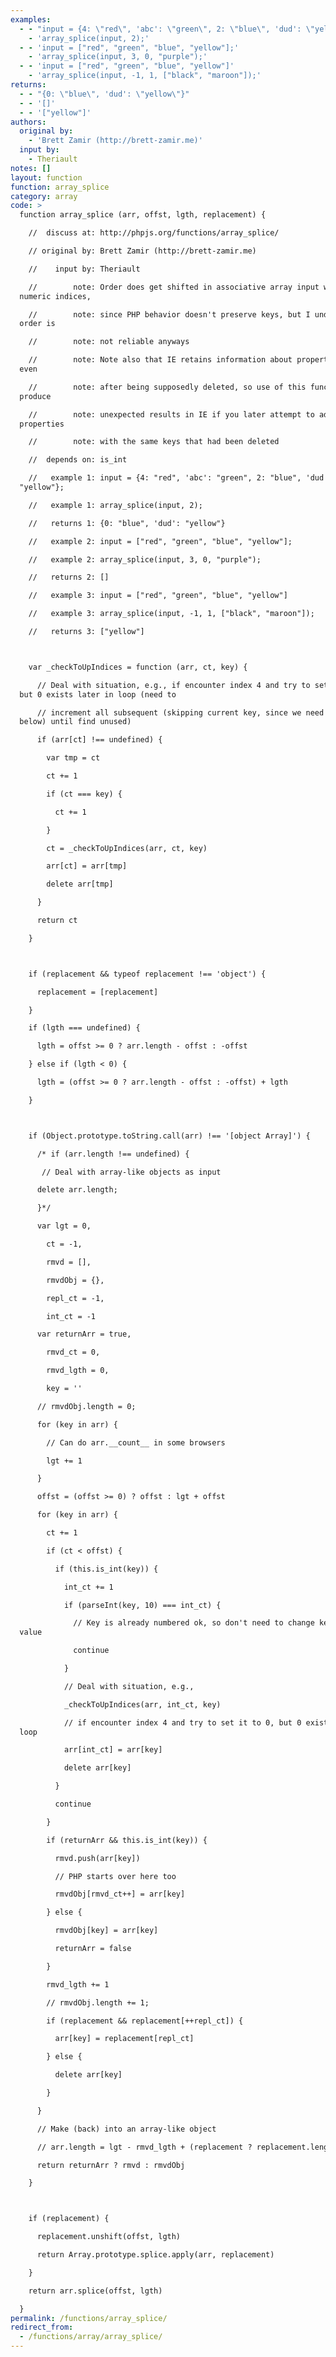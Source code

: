 ```yaml
---
examples:
  - - "input = {4: \"red\", 'abc': \"green\", 2: \"blue\", 'dud': \"yellow\"};"
    - 'array_splice(input, 2);'
  - - 'input = ["red", "green", "blue", "yellow"];'
    - 'array_splice(input, 3, 0, "purple");'
  - - 'input = ["red", "green", "blue", "yellow"]'
    - 'array_splice(input, -1, 1, ["black", "maroon"]);'
returns:
  - - "{0: \"blue\", 'dud': \"yellow\"}"
  - - '[]'
  - - '["yellow"]'
authors:
  original by:
    - 'Brett Zamir (http://brett-zamir.me)'
  input by:
    - Theriault
notes: []
layout: function
function: array_splice
category: array
code: >
  function array_splice (arr, offst, lgth, replacement) {

    //  discuss at: http://phpjs.org/functions/array_splice/

    // original by: Brett Zamir (http://brett-zamir.me)

    //    input by: Theriault

    //        note: Order does get shifted in associative array input with
  numeric indices,

    //        note: since PHP behavior doesn't preserve keys, but I understand
  order is

    //        note: not reliable anyways

    //        note: Note also that IE retains information about property position
  even

    //        note: after being supposedly deleted, so use of this function may
  produce

    //        note: unexpected results in IE if you later attempt to add back
  properties

    //        note: with the same keys that had been deleted

    //  depends on: is_int

    //   example 1: input = {4: "red", 'abc': "green", 2: "blue", 'dud':
  "yellow"};

    //   example 1: array_splice(input, 2);

    //   returns 1: {0: "blue", 'dud': "yellow"}

    //   example 2: input = ["red", "green", "blue", "yellow"];

    //   example 2: array_splice(input, 3, 0, "purple");

    //   returns 2: []

    //   example 3: input = ["red", "green", "blue", "yellow"]

    //   example 3: array_splice(input, -1, 1, ["black", "maroon"]);

    //   returns 3: ["yellow"]



    var _checkToUpIndices = function (arr, ct, key) {

      // Deal with situation, e.g., if encounter index 4 and try to set it to 0,
  but 0 exists later in loop (need to

      // increment all subsequent (skipping current key, since we need its value
  below) until find unused)

      if (arr[ct] !== undefined) {

        var tmp = ct

        ct += 1

        if (ct === key) {

          ct += 1

        }

        ct = _checkToUpIndices(arr, ct, key)

        arr[ct] = arr[tmp]

        delete arr[tmp]

      }

      return ct

    }



    if (replacement && typeof replacement !== 'object') {

      replacement = [replacement]

    }

    if (lgth === undefined) {

      lgth = offst >= 0 ? arr.length - offst : -offst

    } else if (lgth < 0) {

      lgth = (offst >= 0 ? arr.length - offst : -offst) + lgth

    }



    if (Object.prototype.toString.call(arr) !== '[object Array]') {

      /* if (arr.length !== undefined) {

       // Deal with array-like objects as input

      delete arr.length;

      }*/

      var lgt = 0,

        ct = -1,

        rmvd = [],

        rmvdObj = {},

        repl_ct = -1,

        int_ct = -1

      var returnArr = true,

        rmvd_ct = 0,

        rmvd_lgth = 0,

        key = ''

      // rmvdObj.length = 0;

      for (key in arr) {

        // Can do arr.__count__ in some browsers

        lgt += 1

      }

      offst = (offst >= 0) ? offst : lgt + offst

      for (key in arr) {

        ct += 1

        if (ct < offst) {

          if (this.is_int(key)) {

            int_ct += 1

            if (parseInt(key, 10) === int_ct) {

              // Key is already numbered ok, so don't need to change key for
  value

              continue

            }

            // Deal with situation, e.g.,

            _checkToUpIndices(arr, int_ct, key)

            // if encounter index 4 and try to set it to 0, but 0 exists later in
  loop

            arr[int_ct] = arr[key]

            delete arr[key]

          }

          continue

        }

        if (returnArr && this.is_int(key)) {

          rmvd.push(arr[key])

          // PHP starts over here too

          rmvdObj[rmvd_ct++] = arr[key]

        } else {

          rmvdObj[key] = arr[key]

          returnArr = false

        }

        rmvd_lgth += 1

        // rmvdObj.length += 1;

        if (replacement && replacement[++repl_ct]) {

          arr[key] = replacement[repl_ct]

        } else {

          delete arr[key]

        }

      }

      // Make (back) into an array-like object

      // arr.length = lgt - rmvd_lgth + (replacement ? replacement.length : 0);

      return returnArr ? rmvd : rmvdObj

    }



    if (replacement) {

      replacement.unshift(offst, lgth)

      return Array.prototype.splice.apply(arr, replacement)

    }

    return arr.splice(offst, lgth)

  }
permalink: /functions/array_splice/
redirect_from:
  - /functions/array/array_splice/
---
```


<!-- WARNING! This file is auto generated by `npm run web:inject`, do not edit by hand -->
